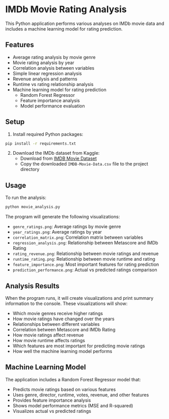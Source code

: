 # IMDb Movie Rating Analysis

This Python application performs various analyses on IMDb movie data and includes a machine learning model for rating prediction.

## Features

- Average rating analysis by movie genre
- Movie rating analysis by year
- Correlation analysis between variables
- Simple linear regression analysis
- Revenue analysis and patterns
- Runtime vs rating relationship analysis
- Machine learning model for rating prediction
  - Random Forest Regressor
  - Feature importance analysis
  - Model performance evaluation

## Setup

1. Install required Python packages:
```bash
pip install -r requirements.txt
```

2. Download the IMDb dataset from Kaggle:
   - Download from [IMDB Movie Dataset](https://www.kaggle.com/datasets/PromptCloudHQ/imdb-data)
   - Copy the downloaded `IMDB-Movie-Data.csv` file to the project directory

## Usage

To run the analysis:

```bash
python movie_analysis.py
```

The program will generate the following visualizations:
- `genre_ratings.png`: Average ratings by movie genre
- `year_ratings.png`: Average ratings by year
- `correlation_matrix.png`: Correlation matrix between variables
- `regression_analysis.png`: Relationship between Metascore and IMDb Rating
- `rating_revenue.png`: Relationship between movie ratings and revenue
- `runtime_rating.png`: Relationship between movie runtime and rating
- `feature_importance.png`: Most important features for rating prediction
- `prediction_performance.png`: Actual vs predicted ratings comparison

## Analysis Results

When the program runs, it will create visualizations and print summary information to the console. These visualizations will show:

- Which movie genres receive higher ratings
- How movie ratings have changed over the years
- Relationships between different variables
- Correlation between Metascore and IMDb Rating
- How movie ratings affect revenue
- How movie runtime affects ratings
- Which features are most important for predicting movie ratings
- How well the machine learning model performs

## Machine Learning Model

The application includes a Random Forest Regressor model that:
- Predicts movie ratings based on various features
- Uses genre, director, runtime, votes, revenue, and other features
- Provides feature importance analysis
- Shows model performance metrics (MSE and R-squared)
- Visualizes actual vs predicted ratings
